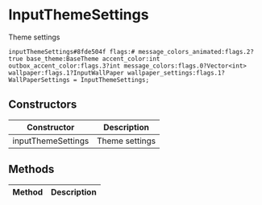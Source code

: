 # InputThemeSettings
Theme settings

```
inputThemeSettings#8fde504f flags:# message_colors_animated:flags.2?true base_theme:BaseTheme accent_color:int outbox_accent_color:flags.3?int message_colors:flags.0?Vector<int> wallpaper:flags.1?InputWallPaper wallpaper_settings:flags.1?WallPaperSettings = InputThemeSettings;
```

## Constructors
| Constructor | Description |
| ---- | ----------- |
| inputThemeSettings | Theme settings |


## Methods
| Method | Description |
| ---- | ----------- |


